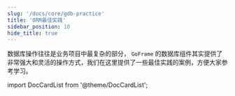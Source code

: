 ```yaml
---
slug: '/docs/core/gdb-practice'
title: 'ORM最佳实践'
sidebar_position: 10
hide_title: true
---
```



数据库操作往往是业务项目中最复杂的部分， `GoFrame` 的数据库组件其实提供了非常强大和灵活的操作方式，我们在这里提供了一些最佳实践的案例，方便大家参考学习。

import DocCardList from '@theme/DocCardList';

<DocCardList />